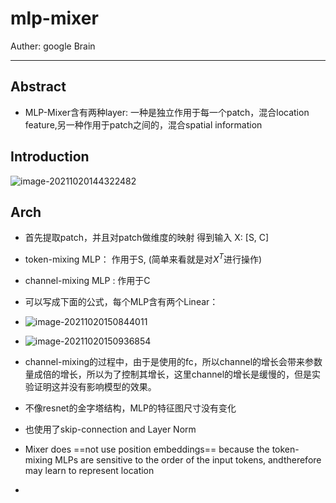 # mlp-mixer

Auther: google Brain

---



## Abstract

- MLP-Mixer含有两种layer: 一种是独立作用于每一个patch，混合location feature,另一种作用于patch之间的，混合spatial information

## Introduction

![image-20211020144322482](C:\Users\wanglichun\Desktop\Typera\TyporaPapers\images\image-20211020144322482.png)

## Arch

- 首先提取patch，并且对patch做维度的映射 得到输入 X: [S, C]
- token-mixing MLP： 作用于S,  (简单来看就是对$X^{T}$进行操作)
- channel-mixing MLP : 作用于C
- 可以写成下面的公式，每个MLP含有两个Linear：
- ![image-20211020150844011](C:\Users\wanglichun\Desktop\Typera\TyporaPapers\images\image-20211020150844011.png)
- ![image-20211020150936854](C:\Users\wanglichun\Desktop\Typera\TyporaPapers\images\image-20211020150936854.png)

- channel-mixing的过程中，由于是使用的fc，所以channel的增长会带来参数量成倍的增长，所以为了控制其增长，这里channel的增长是缓慢的，但是实验证明这并没有影响模型的效果。
- 不像resnet的金字塔结构，MLP的特征图尺寸没有变化
- 也使用了skip-connection and Layer Norm
- Mixer does ==not use position embeddings== because the token-mixing MLPs are sensitive to the order of the input tokens, andtherefore may learn to represent location
- 


